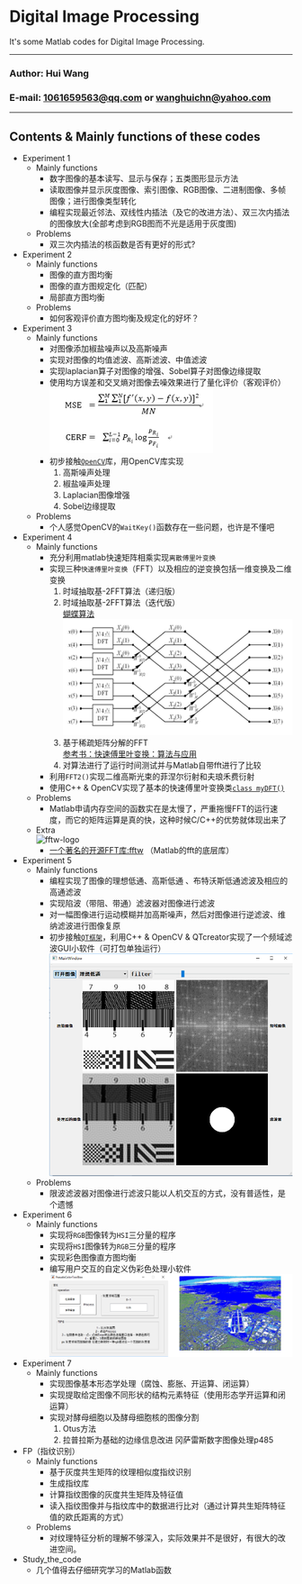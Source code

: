 Digital Image Processing
======
It's some Matlab codes for Digital Image Processing.

****
### Author: Hui Wang
### E-mail: 1061659563@qq.com or wanghuichn@yahoo.com
****

## Contents & Mainly functions of these codes
* Experiment 1
  * Mainly functions
    * 数字图像的基本读写、显示与保存；五类图形显示方法
    * 读取图像并显示灰度图像、索引图像、RGB图像、二进制图像、多帧图像；进行图像类型转化
    * 编程实现最近邻法、双线性内插法（及它的改进方法）、双三次内插法的图像放大(全部考虑到RGB图而不光是适用于灰度图)
  * Problems
    * 双三次内插法的核函数是否有更好的形式?
* Experiment 2
  * Mainly functions
    * 图像的直方图均衡
    * 图像的直方图规定化（匹配）
    * 局部直方图均衡
  * Problems
    * 如何客观评价直方图均衡及规定化的好坏？
* Experiment 3
  * Mainly functions
    * 对图像添加椒盐噪声以及高斯噪声
    * 实现对图像的均值滤波、高斯滤波、中值滤波
    * 实现laplacian算子对图像的增强、Sobel算子对图像边缘提取
    * 使用均方误差和交叉熵对图像去噪效果进行了量化评价（客观评价）  
    ![公式](https://github.com/Littlehhh/Digital-Image-Processing/raw/master/Experiment%203/%E5%85%AC%E5%BC%8F.bmp)
    * 初步接触[`OpenCV`](http://opencv.org/)库，用OpenCV库实现
      1. 高斯噪声处理
      2. 椒盐噪声处理
      3. Laplacian图像增强
      4. Sobel边缘提取
  * Problems
    * 个人感觉OpenCV的`WaitKey()`函数存在一些问题，也许是不懂吧
* Experiment 4
  * Mainly functions
    * 充分利用matlab快速矩阵相乘实现`离散傅里叶变换`
    * 实现三种`快速傅里叶变换`（FFT）以及相应的逆变换包括一维变换及二维变换
      1. 时域抽取基-2FFT算法（递归版）
      2. 时域抽取基-2FFT算法（迭代版）  
      [蝴蝶算法](http://baike.baidu.com/link?url=j8vckQPUi1nJQ6DOKdfzX2b6bkKY_k5OoysXmvPi3UtLZh79xUwv22Ql-jYtK3N92ZVIx4IazVqktz6y8uDmlINQBxADuyutcel6PrM0g4LovLLHCIT1tYX_-Uhv2rrE5yQhVwcboqF0YvxVmaMq9niilwuITWyqgWogEE2s4BK)  
      ![蝴蝶算法](https://github.com/Littlehhh/Digital-Image-Processing/raw/master/Experiment%204/%E5%85%AC%E5%BC%8F.bmp)
      3. 基于稀疏矩阵分解的FFT  
      [参考书：快速傅里叶变换：算法与应用](http://baike.baidu.com/link?url=eOVkAB4fxqUbWyOtwALgyRGu1dxbt5YvCST0RTyzN616fo_64R2GKRHo05Ng9wcMF_JuEemPqGDT2v6HgbNal9Ee-7vgPeL2E-QePH5ujk5RaWLoFxnQR7MbBBzPhbiy1EvxcLtu2vFPPsD_dT_DPL7yxrR08Ns8Rnno-rRY7jPOTWwME5_iIq0o40WoBg9ROhx5qxXVhYG0KjkGIxHIeLHdOMQJlyRa6_CZJ5m-8YS)
      4. 对算法进行了运行时间测试并与Matlab自带fft进行了比较
    * 利用`FFT2()`实现二维高斯光束的菲涅尔衍射和夫琅禾费衍射
    * 使用C++ & OpenCV实现了基本的快速傅里叶变换类[`class myDFT()`](https://github.com/Littlehhh/Digital-Image-Processing/blob/master/Experiment%204/Dfttest.cpp)
  * Problems
    * Matlab申请内存空间的函数实在是太慢了，严重拖慢FFT的运行速度，而它的矩阵运算是真的快，这种时候C/C++的优势就体现出来了
  * Extra  
  ![fftw-logo](http://www.fftw.org/fftw-logo-med.gif)
    * [一个著名的开源FFT库:fftw](http://www.fftw.org/) （Matlab的fft的底层库）
* Experiment 5
  * Mainly functions
    * 编程实现了图像的理想低通、高斯低通 、布特沃斯低通滤波及相应的高通滤波
    * 实现陷波（带阻、带通）滤波器对图像进行滤波
    * 对一幅图像进行运动模糊并加高斯噪声，然后对图像进行逆滤波、维纳滤波进行图像复原
    * 初步接触[`QT框架`](https://www.qt.io/)，利用C++ & OpenCV & QTcreator实现了一个频域滤波GUI小软件（可打包单独运行）  
    ![软件截图](https://github.com/Littlehhh/Digital-Image-Processing/raw/master/Experiment%205/screen.bmp)
  * Problems
    * 限波滤波器对图像进行滤波只能以人机交互的方式，没有普适性，是个遗憾
* Experiment 6
  * Mainly functions
    * 实现将`RGB`图像转为`HSI`三分量的程序
    * 实现将`HSI`图像转为`RGB`三分量的程序
    * 实现彩色图像直方图均衡
    * 编写用户交互的自定义伪彩色处理小软件  
    ![软件截图](https://github.com/Littlehhh/Digital-Image-Processing/raw/master/Experiment%206/%E6%88%AA%E5%9B%BE.bmp)
* Experiment 7
  * Mainly functions
    * 实现图像基本形态学处理（腐蚀、膨胀、开运算、闭运算）
    * 实现提取给定图像不同形状的结构元素特征（使用形态学开运算和闭运算）
    * 实现对酵母细胞以及酵母细胞核的图像分割
      1. Otus方法
      2. 拉普拉斯为基础的边缘信息改进  冈萨雷斯数字图像处理p485
* FP（指纹识别）
  * Mainly functions
    * 基于灰度共生矩阵的纹理相似度指纹识别
    * 生成指纹库
    * 计算指纹图像的灰度共生矩阵及特征值
    * 读入指纹图像并与指纹库中的数据进行比对（通过计算共生矩阵特征值的欧氏距离的方式）
  * Problems
    * 对纹理特征分析的理解不够深入，实际效果并不是很好，有很大的改进空间。
* Study_the_code
  * 几个值得去仔细研究学习的Matlab函数
